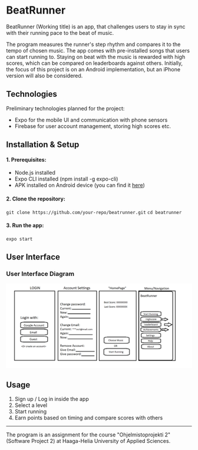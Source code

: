 # BeatRunner

BeatRunner (Working title) is an app, that challenges users to stay in sync with their running pace to the beat of music.

The program measures the runner's step rhythm and compares it to the tempo of chosen music. The app comes with pre-installed songs that users can start running to. Staying on beat with the music is rewarded with high scores, which can be compared on leaderboards against others. Initially, the focus of this project is on an Android implementation, but an iPhone version will also be considered.

## Technologies

Preliminary technologies planned for the project:

- Expo for the mobile UI and communication with phone sensors
- Firebase for user account management, storing high scores etc.

## Installation & Setup

#### 1. Prerequisites:

- Node.js installed
- Expo CLI installed (npm install -g expo-cli)
- APK installed on Android device (you can find it [here](https://expo.dev/accounts/beatrunner/projects/beatrunner/builds/2e51205a-cefe-403a-bc9d-d88b587ab30c)) 

#### 2. Clone the repository:

`git clone https://github.com/your-repo/beatrunner.git`
`cd beatrunner`

#### 3. Run the app:

`expo start`

## User Interface
### User Interface Diagram

![Käyttöliittymäkaavio](./Images/Kayttoliittymakaavio.png)

## Usage

1. Sign up / Log in inside the app
2. Select a level
3. Start running
4. Earn points based on timing and compare scores with others

---

The program is an assignment for the course "Ohjelmistoprojekti 2" (Software Project 2) at Haaga-Helia University of Applied Sciences.
